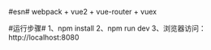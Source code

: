#esn#
webpack + vue2 + vue-router + vuex

#运行步骤#
1、npm install
2、npm run dev
3、浏览器访问：http://localhost:8080

